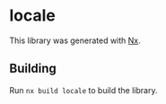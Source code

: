 # locale

This library was generated with [Nx](https://nx.dev).

## Building

Run `nx build locale` to build the library.
